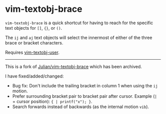# vim-textobj-brace

`vim-textobj-brace` is a quick shortcut for having to reach for the specific
text objects for `[]`, `{}`, or `()`.

The `ij` and `aj` text objects will select the innermost of either of the three
brace or bracket characters.

Requires [vim-textobj-user](https://github.com/kana/vim-textobj-user).

---

This is a fork of [Julian/vim-textobj-brace](https://github.com/Julian/vim-textobj-brace) which has been archived.

I have fixed/added/changed:

- Bug fix: Don't include the trailing bracket in column 1 when using the `ij` motion.
- Prefer surrounding bracket pair to bracket pair after cursor. Example (`|` = cursor position): `{ | printf("x"); }`.
- Search forwards instead of backwards (as the internal motion `vib`).
